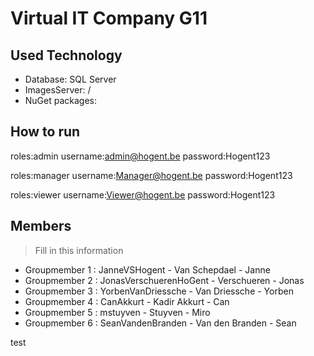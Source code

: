 # Virtual IT Company G11

## Used Technology
- Database: SQL Server
- ImagesServer: /
- NuGet packages:

## How to run
roles:admin
username:admin@hogent.be
password:Hogent123

roles:manager
username:Manager@hogent.be 
password:Hogent123 

roles:viewer
username:Viewer@hogent.be
password:Hogent123

## Members
> Fill in this information
- Groupmember 1 : JanneVSHogent - Van Schepdael - Janne
- Groupmember 2 : JonasVerschuerenHoGent - Verschueren - Jonas
- Groupmember 3 : YorbenVanDriessche - Van Driessche - Yorben 
- Groupmember 4 : CanAkkurt - Kadir Akkurt - Can
- Groupmember 5 : mstuyven - Stuyven - Miro
- Groupmember 6 : SeanVandenBranden - Van den Branden - Sean

test
